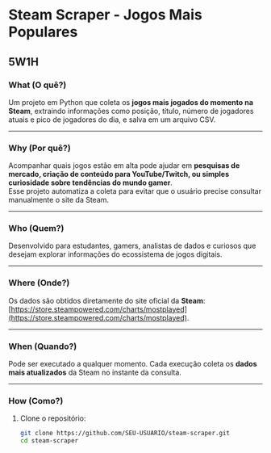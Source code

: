 # Steam Scraper - Jogos Mais Populares

## 5W1H

### **What (O quê?)**
Um projeto em Python que coleta os **jogos mais jogados do momento na Steam**, extraindo informações como posição, título, número de jogadores atuais e pico de jogadores do dia, e salva em um arquivo CSV.

---

### **Why (Por quê?)**
Acompanhar quais jogos estão em alta pode ajudar em **pesquisas de mercado, criação de conteúdo para YouTube/Twitch, ou simples curiosidade sobre tendências do mundo gamer**.  
Esse projeto automatiza a coleta para evitar que o usuário precise consultar manualmente o site da Steam.

---

### **Who (Quem?)**
Desenvolvido para estudantes, gamers, analistas de dados e curiosos que desejam explorar informações do ecossistema de jogos digitais.

---

### **Where (Onde?)**
Os dados são obtidos diretamente do site oficial da **Steam**: [https://store.steampowered.com/charts/mostplayed](https://store.steampowered.com/charts/mostplayed).

---

### **When (Quando?)**
Pode ser executado a qualquer momento. Cada execução coleta os **dados mais atualizados** da Steam no instante da consulta.

---

### **How (Como?)**
1. Clone o repositório:
   ```bash
   git clone https://github.com/SEU-USUARIO/steam-scraper.git
   cd steam-scraper